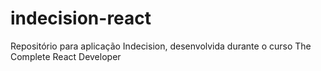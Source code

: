# indecision-react
 Repositório para aplicação Indecision, desenvolvida durante o curso The Complete React Developer
